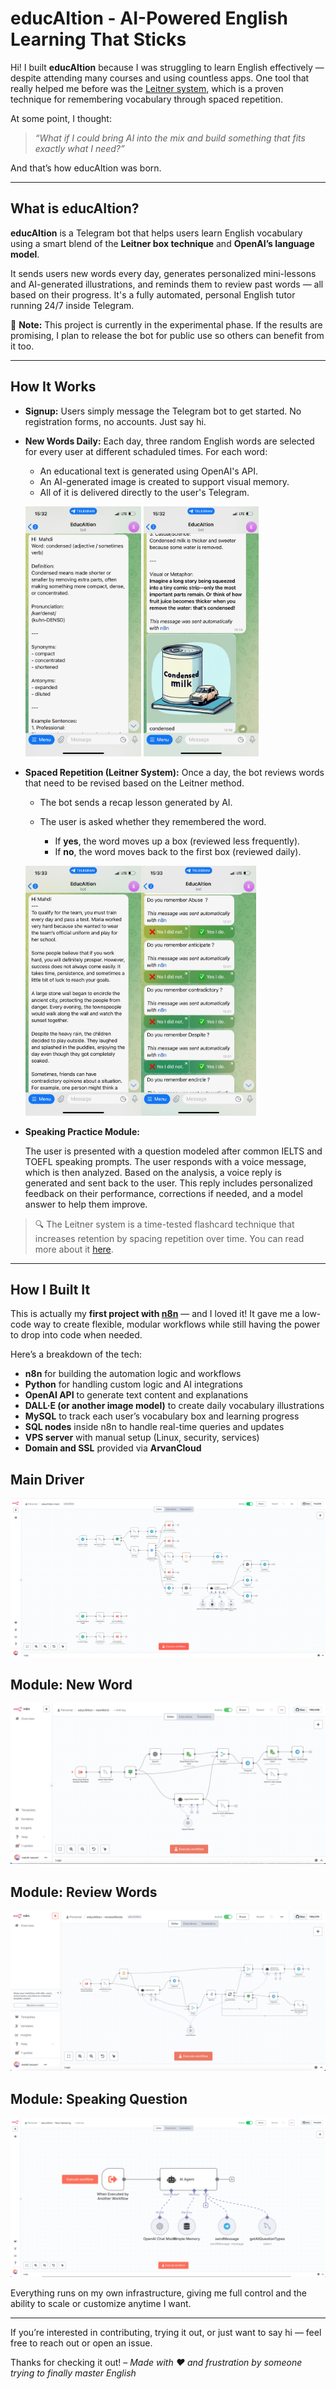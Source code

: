 # educAItion - AI-Powered English Learning That Sticks

Hi! I built **educAItion** because I was struggling to learn English effectively — despite attending many courses and using countless apps. One tool that really helped me before was the [Leitner system](https://en.wikipedia.org/wiki/Leitner_system), which is a proven technique for remembering vocabulary through spaced repetition.

At some point, I thought:

> *“What if I could bring AI into the mix and build something that fits exactly what I need?”*

And that’s how educAItion was born.

---

## What is educAItion?

**educAItion** is a Telegram bot that helps users learn English vocabulary using a smart blend of the **Leitner box technique** and **OpenAI’s language model**.

It sends users new words every day, generates personalized mini-lessons and AI-generated illustrations, and reminds them to review past words — all based on their progress. It's a fully automated, personal English tutor running 24/7 inside Telegram.

🧪 **Note:** This project is currently in the experimental phase. If the results are promising, I plan to release the bot for public use so others can benefit from it too.

---

## How It Works

* **Signup:**
  Users simply message the Telegram bot to get started. No registration forms, no accounts. Just say hi.

* **New Words Daily:**
  Each day, three random English words are selected for every user at different schaduled times. For each word:

  * An educational text is generated using OpenAI's API.
  * An AI-generated image is created to support visual memory.
  * All of it is delivered directly to the user's Telegram.
  
  <img src="img/IMG_7008.jpeg" height="400">   <img src="img/IMG_7009.jpeg" height="400">



* **Spaced Repetition (Leitner System):**
  Once a day, the bot reviews words that need to be revised based on the Leitner method.

  * The bot sends a recap lesson generated by AI.
  * The user is asked whether they remembered the word.

    * If **yes**, the word moves up a box (reviewed less frequently).
    * If **no**, the word moves back to the first box (reviewed daily).

  <img src="img/IMG_7010.jpeg" height="400"><img src="img/IMG_7011.jpeg" height="400">

* **Speaking Practice Module:**

  The user is presented with a question modeled after common IELTS and TOEFL speaking prompts. The user responds with a voice message, which is then analyzed. Based on the analysis, a voice reply is generated and sent back to the user. This reply includes personalized feedback on their performance, corrections if needed, and a model answer to help them improve.

> 🔍 The Leitner system is a time-tested flashcard technique that increases retention by spacing repetition over time. You can read more about it [here](https://en.wikipedia.org/wiki/Leitner_system).

---

## How I Built It

This is actually my **first project with [n8n](https://docs.n8n.io/)** — and I loved it! It gave me a low-code way to create flexible, modular workflows while still having the power to drop into code when needed.

Here’s a breakdown of the tech:

* **n8n** for building the automation logic and workflows
* **Python** for handling custom logic and AI integrations
* **OpenAI API** to generate text content and explanations
* **DALL·E (or another image model)** to create daily vocabulary illustrations
* **MySQL** to track each user’s vocabulary box and learning progress
* **SQL nodes** inside n8n to handle real-time queries and updates
* **VPS server** with manual setup (Linux, security, services)
* **Domain and SSL** provided via **ArvanCloud**

## Main Driver
<img src="img/main.png" >

## Module: New Word
<img src="img/newWord.png" >

## Module: Review Words
<img src="img/reviewWord.png" >

## Module: Speaking Question
<img src="img/speaking.png" >


Everything runs on my own infrastructure, giving me full control and the ability to scale or customize anytime I want.

---

If you’re interested in contributing, trying it out, or just want to say hi — feel free to reach out or open an issue.

Thanks for checking it out!
– *Made with ❤️ and frustration by someone trying to finally master English*
